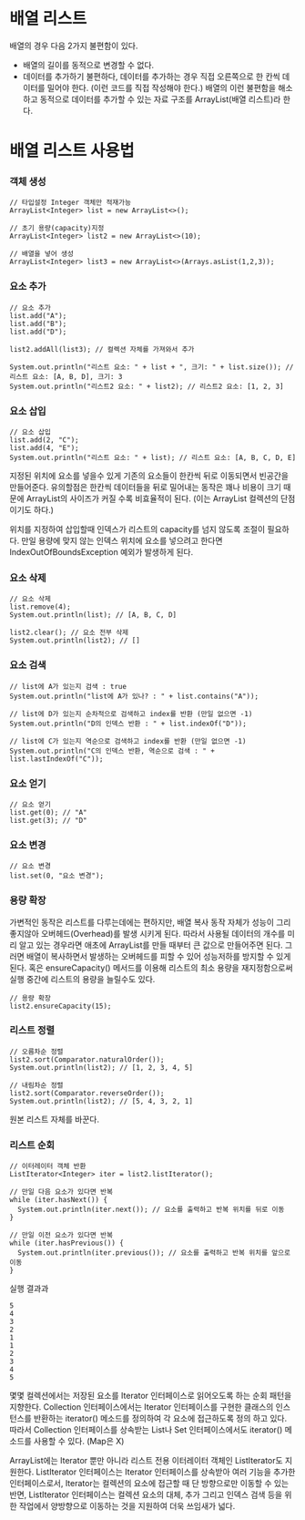# 배열 리스트
배열의 경우 다음 2가지 불편함이 있다.
- 배열의 길이를 동적으로 변경할 수 없다.
- 데이터를 추가하기 불편하다, 데이터를 추가하는 경우 직접 오른쪽으로 한 칸씩 데이터를 밀어야 한다. (이런 코드를 직접 작성해야 한다.)
배열의 이런 불편함을 해소하고 동적으로 데이터를 추가할 수 있는 자료 구조를 ArrayList(배열 리스트)라 한다.

# 배열 리스트 사용법
### 객체 생성
```
// 타입설정 Integer 객체만 적재가능
ArrayList<Integer> list = new ArrayList<>();

// 초기 용량(capacity)지정
ArrayList<Integer> list2 = new ArrayList<>(10);

// 배열을 넣어 생성
ArrayList<Integer> list3 = new ArrayList<>(Arrays.asList(1,2,3));
```

### 요소 추가
```
// 요소 추가
list.add("A");
list.add("B");
list.add("D");

list2.addAll(list3); // 컬렉션 자체를 가져와서 추가

System.out.println("리스트 요소: " + list + ", 크기: " + list.size()); // 리스트 요소: [A, B, D], 크기: 3
System.out.println("리스트2 요소: " + list2); // 리스트2 요소: [1, 2, 3]
```

### 요소 삽입
```
// 요소 삽입
list.add(2, "C");
list.add(4, "E");
System.out.println("리스트 요소: " + list); // 리스트 요소: [A, B, C, D, E]
```
지정된 위치에 요소를 넣을수 있게 기존의 요소들이 한칸씩 뒤로 이동되면서 빈공간을 만들어준다. 유의할점은 한칸씩 데이터들을 뒤로 밀어내는 동작은 꽤나 비용이 크기 때문에 ArrayList의 사이즈가 커질 수록 비효율적이 된다. (이는 ArrayList 컬렉션의 단점이기도 하다.)

위치를 지정하여 삽입할때 인덱스가 리스트의 capacity를 넘지 않도록 조절이 필요하다. 만일 용량에 맞지 않는 인덱스 위치에 요소를 넣으려고 한다면 IndexOutOfBoundsException 예외가 발생하게 된다.

### 요소 삭제
```
// 요소 삭제
list.remove(4);
System.out.println(list); // [A, B, C, D]

list2.clear(); // 요소 전부 삭제
System.out.println(list2); // []
```

### 요소 검색
```
// list에 A가 있는지 검색 : true
System.out.println("list에 A가 있나? : " + list.contains("A"));

// list에 D가 있는지 순차적으로 검색하고 index를 반환 (만일 없으면 -1)
System.out.println("D의 인덱스 반환 : " + list.indexOf("D"));

// list에 C가 있는지 역순으로 검색하고 index를 반환 (만일 없으면 -1)
System.out.println("C의 인덱스 반환, 역순으로 검색 : " + list.lastIndexOf("C"));
```

### 요소 얻기
```
// 요소 얻기
list.get(0); // "A"
list.get(3); // "D"
```

### 요소 변경
```
// 요소 변경
list.set(0, "요소 변경");
```

### 용량 확장
가변적인 동작은 리스트를 다루는데에는 편하지만, 배열 복사 동작 자체가 성능이 그리 좋지않아 오버헤드(Overhead)를 발생 시키게 된다. 따라서 사용될 데이터의 개수를 미리 알고 있는 경우라면 애초에 ArrayList를 만들 때부터 큰 값으로 만들어주면 된다. 그러면 배열이 복사하면서 발생하는 오버헤드를 피할 수 있어 성능저하를 방지할 수 있게 된다. 혹은 ensureCapacity() 메서드를 이용해 리스트의 최소 용량을 재지정함으로써 실행 중간에 리스트의 용량을 늘릴수도 있다.
```
// 용량 확장
list2.ensureCapacity(15);
```

### 리스트 정렬
```
// 오름차순 정렬
list2.sort(Comparator.naturalOrder());
System.out.println(list2); // [1, 2, 3, 4, 5]

// 내림차순 정렬
list2.sort(Comparator.reverseOrder());
System.out.println(list2); // [5, 4, 3, 2, 1]
```

원본 리스트 자체를 바꾼다.

### 리스트 순회
```
// 이터레이터 객체 반환
ListIterator<Integer> iter = list2.listIterator();

// 만일 다음 요소가 있다면 반복
while (iter.hasNext()) {
  System.out.println(iter.next()); // 요소를 출력하고 반복 위치를 뒤로 이동
}

// 만일 이전 요소가 있다면 반복
while (iter.hasPrevious()) {
  System.out.println(iter.previous()); // 요소를 출력하고 반복 위치를 앞으로 이동
}
```
실행 결과과
```
5
4
3
2
1
1
2
3
4
5
```
몇몇 컬렉션에서는 저장된 요소를 Iterator 인터페이스로 읽어오도록 하는 순회 패턴을 지향한다. Collection 인터페이스에서는 Iterator 인터페이스를 구현한 클래스의 인스턴스를 반환하는 iterator() 메소드를 정의하여 각 요소에 접근하도록 정의 하고 있다. 따라서 Collection 인터페이스를 상속받는 List나 Set 인터페이스에서도 iterator() 메소드를 사용할 수 있다. (Map은 X)

ArrayList에는 Iterator 뿐만 아니라 리스트 전용 이터레이터 객체인 ListIterator도 지원한다. ListIterator 인터페이스는 Iterator 인터페이스를 상속받아 여러 기능을 추가한 인터페이스로서, Iterator는 컬렉션의 요소에 접근할 때 단 방향으로만 이동할 수 있는 반면, ListIterator 인터페이스는 컬렉션 요소의 대체, 추가 그리고 인덱스 검색 등을 위한 작업에서 양방향으로 이동하는 것을 지원하여 더욱 쓰임새가 넓다.
